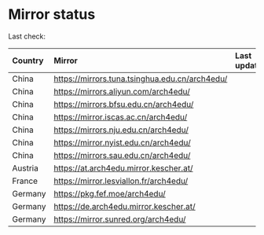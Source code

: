<script src="./time.js"></script>
# Mirror status
Last check: <script type="text/javascript">localize(1699607812.3462653);</script>

|Country|Mirror|Last update|
|:------|:-----|:----------|
|China|https://mirrors.tuna.tsinghua.edu.cn/arch4edu/|<script type="text/javascript">localize(1699598144);</script>|
|China|https://mirrors.aliyun.com/arch4edu/|<script type="text/javascript">localize(1699554615);</script>|
|China|https://mirrors.bfsu.edu.cn/arch4edu/|<script type="text/javascript">localize(1699598144);</script>|
|China|https://mirror.iscas.ac.cn/arch4edu/|<script type="text/javascript">localize(1699554615);</script>|
|China|https://mirrors.nju.edu.cn/arch4edu/|<script type="text/javascript">localize(1699554615);</script>|
|China|https://mirror.nyist.edu.cn/arch4edu/|<script type="text/javascript">localize(1699554615);</script>|
|China|https://mirrors.sau.edu.cn/arch4edu/|<script type="text/javascript">localize(1699598144);</script>|
|Austria|https://at.arch4edu.mirror.kescher.at/|<script type="text/javascript">localize(1699598144);</script>|
|France|https://mirror.lesviallon.fr/arch4edu/|<script type="text/javascript">localize(1699554615);</script>|
|Germany|https://pkg.fef.moe/arch4edu/|<script type="text/javascript">localize(1699598144);</script>|
|Germany|https://de.arch4edu.mirror.kescher.at/|<script type="text/javascript">localize(1699598144);</script>|
|Germany|https://mirror.sunred.org/arch4edu/|<script type="text/javascript">localize(1699598144);</script>|

<script src="./tablefilter/tablefilter.js"></script>
<script src="./table.js"></script>